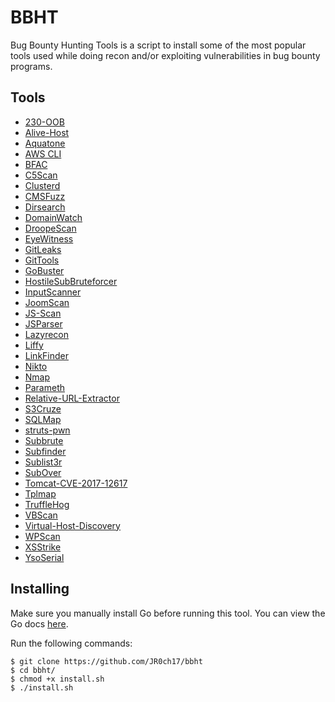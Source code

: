 # BBHT

Bug Bounty Hunting Tools is a script to install some of the most popular tools used while doing recon and/or exploiting vulnerabilities in bug bounty programs.
 
## Tools

- [230-OOB](https://github.com/sxcurity/230-OOB)
- [Alive-Host](https://github.com/sxcurity/alive-host)
- [Aquatone](https://github.com/michenriksen/aquatone)
- [AWS CLI](https://aws.amazon.com/cli/)
- [BFAC](https://github.com/mazen160/bfac)
- [C5Scan](https://github.com/auraltension/c5scan)
- [Clusterd](https://github.com/hatRiot/clusterd)
- [CMSFuzz](https://github.com/nahamsec/CMSFuzz)
- [Dirsearch](https://github.com/maurosoria/dirsearch)
- [DomainWatch](https://github.com/ebelties/DomainWatch)
- [DroopeScan](https://github.com/droope/droopescan)
- [EyeWitness](https://github.com/ChrisTruncer/EyeWitness)
- [GitLeaks](https://github.com/zricethezav/gitleaks)
- [GitTools](https://github.com/internetwache/GitTools)
- [GoBuster](https://github.com/OJ/gobuster)
- [HostileSubBruteforcer](https://github.com/nahamsec/HostileSubBruteforcer)
- [InputScanner](https://github.com/zseano/InputScanner)
- [JoomScan](https://github.com/rezasp/joomscan)
- [JS-Scan](https://github.com/zseano/JS-Scan)
- [JSParser](https://github.com/nahamsec/JSParser)
- [Lazyrecon](https://github.com/JR0ch17/lazyrecon)
- [Liffy](https://github.com/hvqzao/liffy)
- [LinkFinder](https://github.com/GerbenJavado/LinkFinder)
- [Nikto](https://cirt.net/nikto)
- [Nmap](https://nmap.org)
- [Parameth](https://github.com/maK-/parameth)
- [Relative-URL-Extractor](https://github.com/jobertabma/relative-url-extractor)
- [S3Cruze](https://github.com/JR0ch17/S3Cruze)
- [SQLMap](https://github.com/sqlmapproject/sqlmap)
- [struts-pwn](https://github.com/mazen160/struts-pwn)
- [Subbrute](https://github.com/TheRook/subbrute)
- [Subfinder](https://github.com/Ice3man543/subfinder)
- [Sublist3r](https://github.com/aboul3la/Sublist3r)
- [SubOver](https://github.com/Ice3man543/SubOver)
- [Tomcat-CVE-2017-12617](https://github.com/cyberheartmi9/CVE-2017-12617)
- [Tplmap](https://github.com/epinna/tplmap)
- [TruffleHog](https://github.com/dxa4481/truffleHog)
- [VBScan](https://github.com/rezasp/vbscan)
- [Virtual-Host-Discovery](https://github.com/jobertabma/virtual-host-discovery)
- [WPScan](https://github.com/wpscanteam/wpscan)
- [XSStrike](https://github.com/UltimateHackers/XSStrike)
- [YsoSerial](https://github.com/frohoff/ysoserial)


## Installing
Make sure you manually install Go before running this tool. You can view the Go docs [here](https://golang.org/doc/install).

Run the following commands:
```
$ git clone https://github.com/JR0ch17/bbht
$ cd bbht/
$ chmod +x install.sh
$ ./install.sh
```
